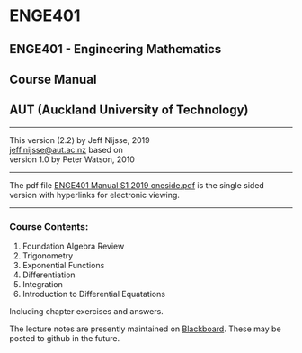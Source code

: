 # ENGE401
## ENGE401 - Engineering Mathematics 
## Course Manual
## AUT (Auckland University of Technology)
***
This version (2.2) by Jeff Nijsse, 2019\
<jeff.nijsse@aut.ac.nz>
based on\
version 1.0 by Peter Watson, 2010
***
The pdf file [ENGE401 Manual S1 2019 oneside.pdf](https://github.com/millecodex/ENGE401/blob/master/ENGE401%20Manual%20S1%202019%20oneside.pdf) is the single sided version with hyperlinks for electronic viewing.
***
### Course Contents:
1. Foundation Algebra Review
2. Trigonometry
3. Exponential Functions
4. Differentiation
5. Integration
6. Introduction to Differential Equatations

Including chapter exercises and answers.

The lecture notes are presently maintained on [Blackboard](https://blackboard.aut.ac.nz/). These may be posted to github in the future.
